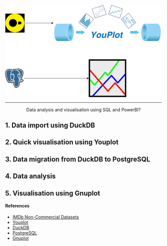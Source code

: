 <div align="center">
  <img src="Flowchart.png">
  <hr>

Data analysis and visualisation using SQL and PowerBI?
</div>

## 1. Data import using DuckDB

## 2. Quick visualisation using Youplot

## 3. Data migration from DuckDB to PostgreSQL

## 4. Data analysis

## 5. Visualisation using Gnuplot





#### References
- [IMDb Non-Commercial Datasets](https://developer.imdb.com/non-commercial-datasets/)
- [Youplot](https://github.com/red-data-tools/YouPlot)
- [DuckDB](https://duckdb.org/docs/api/overview)
- [PostgreSQL](https://www.postgresql.org/)
- [Gnuplot](http://www.gnuplot.info/)